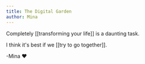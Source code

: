 ```yaml
---
title: The Digital Garden
author: Mina
---
```

Completely [[transforming your life]] is a daunting task.

I think it's best if we [[try to go together]].


-Mina ♥